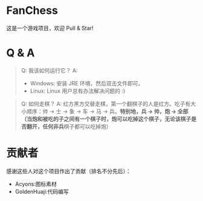 # FanChess
这是一个游戏项目，欢迎 Pull & Star!

# Q & A
> Q: 我该如何运行它？
> A: 
> + Windows: 安装 JRE 环境，然后双击文件即可。
> + Linux: Linux 用户总有办法解决问题的 :)

> Q: 如何走棋？
> A: 红方黑方交替走棋，第一个翻棋子的人是红方。吃子有大小顺序：帅 -> 士 -> 象 -> 车 -> 马 -> 兵。**特别地，**兵 -> 帅，炮 -> 全部（当炮和被吃的子之间有一个棋子时，炮可以吃掉这个棋子，无论该棋子是否翻开，任何**非兵**棋子都可以吃掉炮）

# 贡献者
感谢这些人对这个项目作出了贡献（排名不分先后）：
 + Acyons:图标素材
 + GoldenHuaji:代码编写
